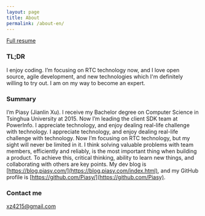 ```yaml
---
layout: page
title: About
permalink: /about-en/
---
```


[Full resume](https://piasy.github.io/resume/piasy_resume_en.html)

### TL;DR

I enjoy coding. I’m focusing on RTC technology now, and I love open source, agile development, and new technologies which I'm definitely willing to try out. I am on my way to become an expert.

### Summary

I’m Piasy (Jianlin Xu). I receive my Bachelor degree on Computer Science in Tsinghua University at 2015. Now I’m leading the client SDK team at PowerInfo. I appreciate technology, and enjoy dealing real-life challenge with technology. I appreciate technology, and enjoy dealing real-life challenge with technology. Now I’m focusing on RTC technology, but my sight will never be limited in it. I think solving valuable problems with team members, efficiently and reliably, is the most important thing when building a product. To achieve this, critical thinking, ability to learn new things, and collaborating with others are key points. My dev blog is [https://blog.piasy.com/](https://blog.piasy.com/index.html), and my GitHub profile is [https://github.com/Piasy/](https://github.com/Piasy).

### Contact me

[xz4215@gmail.com](mailto:xz4215@gmail.com)
